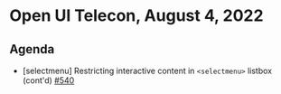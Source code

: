 # Open UI Telecon, August 4, 2022

## Agenda

- [selectmenu] Restricting interactive content in `<selectmenu>` listbox (cont'd) [#540](https://github.com/openui/open-ui/issues/540)

